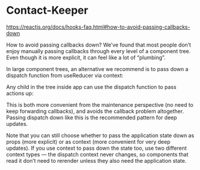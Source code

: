 # Contact-Keeper
https://reactjs.org/docs/hooks-faq.html#how-to-avoid-passing-callbacks-down

How to avoid passing callbacks down?
We’ve found that most people don’t enjoy manually passing callbacks through every level of a component tree. Even though it is more explicit, it can feel like a lot of “plumbing”.

In large component trees, an alternative we recommend is to pass down a dispatch function from useReducer via context:

Any child in the tree inside app can use the dispatch function to pass actions up:

This is both more convenient from the maintenance perspective (no need to keep forwarding callbacks), and avoids the callback problem altogether. Passing dispatch down like this is the recommended pattern for deep updates.

Note that you can still choose whether to pass the application state down as props (more explicit) or as context (more convenient for very deep updates). If you use context to pass down the state too, use two different context types — the dispatch context never changes, so components that read it don’t need to rerender unless they also need the application state.

